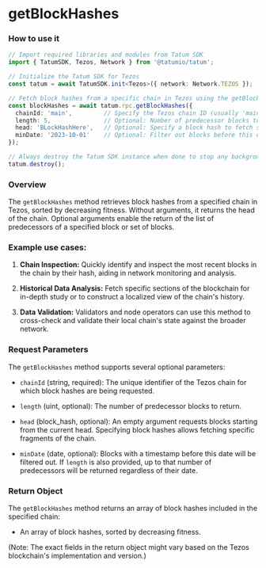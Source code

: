 # getBlockHashes

### How to use it

```typescript
// Import required libraries and modules from Tatum SDK
import { TatumSDK, Tezos, Network } from '@tatumio/tatum';

// Initialize the Tatum SDK for Tezos
const tatum = await TatumSDK.init<Tezos>({ network: Network.TEZOS });

// Fetch block hashes from a specific chain in Tezos using the getBlockHashes method
const blockHashes = await tatum.rpc.getBlockHashes({
  chainId: 'main',         // Specify the Tezos chain ID (usually 'main' for mainnet)
  length: 5,               // Optional: Number of predecessor blocks to return
  head: 'BLockHashHere',   // Optional: Specify a block hash to fetch specific fragments of the chain
  minDate: '2023-10-01'    // Optional: Filter out blocks before this date
});

// Always destroy the Tatum SDK instance when done to stop any background processes
tatum.destroy();
```

### Overview

The `getBlockHashes` method retrieves block hashes from a specified chain in Tezos, sorted by decreasing fitness. Without arguments, it returns the head of the chain. Optional arguments enable the return of the list of predecessors of a specified block or set of blocks.

### Example use cases:

1. **Chain Inspection:** 
   Quickly identify and inspect the most recent blocks in the chain by their hash, aiding in network monitoring and analysis.
   
2. **Historical Data Analysis:** 
   Fetch specific sections of the blockchain for in-depth study or to construct a localized view of the chain's history.
   
3. **Data Validation:** 
   Validators and node operators can use this method to cross-check and validate their local chain's state against the broader network.

### Request Parameters

The `getBlockHashes` method supports several optional parameters:

- `chainId` (string, required): 
  The unique identifier of the Tezos chain for which block hashes are being requested.

- `length` (uint, optional): 
  The number of predecessor blocks to return.

- `head` (block_hash, optional): 
  An empty argument requests blocks starting from the current head. Specifying block hashes allows fetching specific fragments of the chain.

- `minDate` (date, optional): 
  Blocks with a timestamp before this date will be filtered out. If `length` is also provided, up to that number of predecessors will be returned regardless of their date.

### Return Object

The `getBlockHashes` method returns an array of block hashes included in the specified chain:

- An array of block hashes, sorted by decreasing fitness.

(Note: The exact fields in the return object might vary based on the Tezos blockchain's implementation and version.)